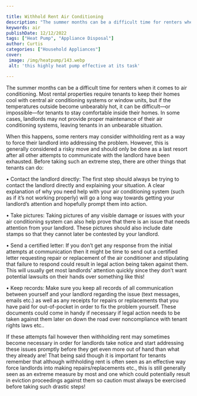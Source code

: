 ```yaml
---

title: Withhold Rent Air Conditioning
description: "The summer months can be a difficult time for renters when it comes to air conditioning. Most rental properties require tenants to...continue on"
keywords: air
publishDate: 12/12/2022
tags: ["Heat Pump", "Appliance Disposal"]
author: Curtis
categories: ["Household Appliances"]
cover: 
 image: /img/heatpump/143.webp
 alt: 'this highly heat pump effective at its task'

---
```


The summer months can be a difficult time for renters when it comes to air conditioning. Most rental properties require tenants to keep their homes cool with central air conditioning systems or window units, but if the temperatures outside become unbearably hot, it can be difficult—or impossible—for tenants to stay comfortable inside their homes. In some cases, landlords may not provide proper maintenance of their air conditioning systems, leaving tenants in an unbearable situation.

When this happens, some renters may consider withholding rent as a way to force their landlord into addressing the problem. However, this is generally considered a risky move and should only be done as a last resort after all other attempts to communicate with the landlord have been exhausted. Before taking such an extreme step, there are other things that tenants can do:

• Contact the landlord directly: The first step should always be trying to contact the landlord directly and explaining your situation. A clear explanation of why you need help with your air conditioning system (such as if it’s not working properly) will go a long way towards getting your landlord’s attention and hopefully prompt them into action.

• Take pictures: Taking pictures of any visible damage or issues with your air conditioning system can also help prove that there is an issue that needs attention from your landlord. These pictures should also include date stamps so that they cannot later be contested by your landlord. 

• Send a certified letter: If you don’t get any response from the initial attempts at communication then it might be time to send out a certified letter requesting repair or replacement of the air conditioner and stipulating that failure to respond could result in legal action being taken against them. This will usually get most landlords’ attention quickly since they don’t want potential lawsuits on their hands over something like this! 

• Keep records: Make sure you keep all records of all communication between yourself and your landlord regarding the issue (text messages, emails etc.) as well as any receipts for repairs or replacements that you have paid for out-of-pocket in order to fix the problem yourself. These documents could come in handy if necessary if legal action needs to be taken against them later on down the road over noncompliance with tenant rights laws etc.. 


If these attempts fail however then withholding rent may sometimes become necessary in order for landlords take notice and start addressing these issues promptly before they get even more out of hand than what they already are! That being said though it is important for tenants remember that although withholding rent is often seen as an effective way force landlords into making repairs/replacements etc., this is still generally seen as an extreme measure by most and one which could potentially result in eviction proceedings against them so caution must always be exercised before taking such drastic steps!

